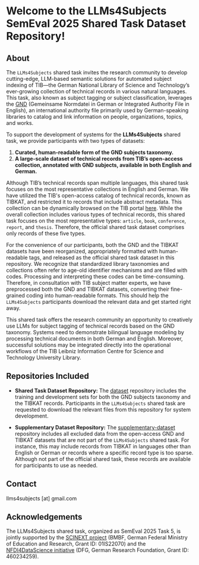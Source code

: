 # Welcome to the LLMs4Subjects SemEval 2025 Shared Task Dataset Repository!

## About

The `LLMs4Subjects` shared task invites the research community to develop cutting-edge, LLM-based semantic solutions for automated subject indexing of TIB—the German National Library of Science and Technology’s ever-growing collection of technical records in various natural languages. This task, also known as subject tagging or subject classification, leverages the [GND](https://www.dnb.de/EN/Professionell/Standardisierung/GND/gnd_node.html) (Gemeinsame Normdatei in German or Integrated Authority File in English), an international authority file primarily used by German-speaking libraries to catalog and link information on people, organizations, topics, and works.

To support the development of systems for the **LLMs4Subjects** shared task, we provide participants with two types of datasets:

1. **Curated, human-readable form of the GND subjects taxonomy.**
2. **A large-scale dataset of technical records from TIB’s open-access collection, annotated with GND subjects, available in both English and German.**

Although TIB’s technical records span multiple languages, this shared task focuses on the most representative collections in English and German. We have utilized the TIB's open-access catalog of technical records, known as TIBKAT, and restricted it to records that include abstract metadata. This collection can be dynamically browsed on the TIB portal [here](https://www.tib.eu/en/search?tx_tibsearch_search%5Baction%5D=search&tx_tibsearch_search%5Bcnt%5D=20&tx_tibsearch_search%5Bcontroller%5D=Search&tx_tibsearch_search%5BgroupField%5D=matchTitleTypeFirstAuthor_str&tx_tibsearch_search%5Bpg%5D=1&tx_tibsearch_search%5Bquery%5D=prefix%3Atibkat%20%2Babstract%3A%2A%20%2BxmlPath%3Asubject%2F%40type%3Dgnd&cHash=f451c3e5094da4379c764584d10afc8d). While the overall collection includes various types of technical records, this shared task focuses on the most representative types: `article`, `book`, `conference`, `report`, and `thesis`. Therefore, the official shared task dataset comprises only records of these five types.

For the convenience of our participants, both the GND and the TIBKAT datasets have been reorganized, appropriately formatted with human-readable tags, and released as the official shared task dataset in this repository. We recognize that standardized library taxonomies and collections often refer to age-old identifier mechanisms and are filled with codes. Processing and interpreting these codes can be time-consuming. Therefore, in consultation with TIB subject matter experts, we have preprocessed both the GND and TIBKAT datasets, converting their fine-grained coding into human-readable formats. This should help the `LLMs4Subjects` participants download the relevant data and get started right away.

This shared task offers the research community an opportunity to creatively use LLMs for subject tagging of technical records based on the GND taxonomy. Systems need to demonstrate bilingual language modeling by processing technical documents in both German and English. Moreover, successful solutions may be integrated directly into the operational workflows of the TIB Leibniz Information Centre for Science and Technology University Library.

## Repositories Included

- **Shared Task Dataset Repository:** The [dataset](https://github.com/jd-coderepos/llms4subjects/tree/main/shared-task-datasets) repository includes the training and development sets for both the GND subjects taxonomy and the TIBKAT records. Participants in the `LLMs4Subjects` shared task are requested to download the relevant files from this repository for system development.

- **Supplementary Dataset Repository:** The [supplementary-dataset](https://github.com/jd-coderepos/llms4subjects/tree/main/supplementary-datasets) repository includes all excluded data from the open-access GND and TIBKAT datasets that are not part of the `LLMs4Subjects` shared task. For instance, this may include records from TIBKAT in languages other than English or German or records where a specific record type is too sparse. Although not part of the official shared task, these records are available for participants to use as needed.

## Contact

llms4subjects [at] gmail.com

## Acknowledgements

The LLMs4Subjects shared task, organized as SemEval 2025 Task 5, is jointly supported by the [SCINEXT project](https://scinext-project.github.io/) (BMBF, German Federal Ministry of Education and Research, Grant ID: 01lS22070) and the [NFDI4DataScience initiative](https://www.nfdi4datascience.de/) (DFG, German Research Foundation, Grant ID: 460234259).

